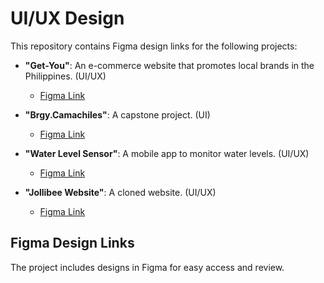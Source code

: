 # UI/UX Design

This repository contains Figma design links for the following projects:

- **"Get-You"**: An e-commerce website that promotes local brands in the Philippines. (UI/UX)
  - [Figma Link](https://www.figma.com/design/MXmPWItFGkYgyCaHVNN6tS/Get-You?t=vgTbXGsBrEeJ5IYp-1)

- **"Brgy.Camachiles"**: A capstone project. (UI)
  - [Figma Link](https://www.figma.com/design/2IohITiXdl06M6fZXRd57F/Brgy.-Camachiles-(Capstone-UI)?node-id=0-1&t=kxFSWtmBe30qPSd7-1)

- **"Water Level Sensor"**: A mobile app to monitor water levels. (UI/UX)
  - [Figma Link](https://www.figma.com/design/42INxTrurh4MHfTkd6kKgr/IOT-Water-level-sensor-UI%2FUX-Design?node-id=0-1&t=Ora6PENpyVLn8EMa-1)

- **"Jollibee Website"**: A cloned website. (UI/UX)
  - [Figma Link](https://www.figma.com/design/8UlM7RIPNQleBUItduUGWd/Jollibee-Cloning-UI%2FUX-Design?node-id=0-1&t=iBUMEo0C23d2hAt0-1)

## Figma Design Links

The project includes designs in Figma for easy access and review.
